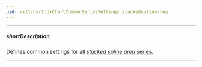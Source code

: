 ```yaml
---
uid: viz\chart:dxChartCommonSeriesSettings.stackedsplinearea
---
```

---
##### shortDescription
Defines common settings for all [*stacked spline area* series](/api-reference/10%20UI%20Components/dxChart/5%20Series%20Types/StackedSplineAreaSeries '/Documentation/ApiReference/UI_Components/dxChart/Series_Types/StackedSplineAreaSeries/').

---
